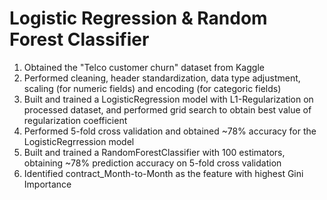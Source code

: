 # Logistic Regression & Random Forest Classifier
1. Obtained the "Telco customer churn" dataset from Kaggle
2. Performed cleaning, header standardization, data type adjustment, scaling (for numeric fields) and encoding (for categoric fields)
3. Built and trained a LogisticRegression model with L1-Regularization on processed dataset, and performed grid search to obtain best value of regularization coefficient
4. Performed 5-fold cross validation and obtained ~78% accuracy for the LogisticRegrression model
5. Built and trained a RandomForestClassifier with 100 estimators, obtaining ~78% prediction accuracy on 5-fold cross validation
6. Identified contract_Month-to-Month as the feature with highest Gini Importance
